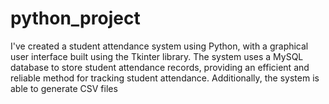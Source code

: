 # python_project
I've created a student attendance system using Python, with a graphical user interface built using the Tkinter library. The system uses a MySQL database to store student attendance records, providing an efficient and reliable method for tracking student attendance. Additionally, the system is able to generate CSV files 
